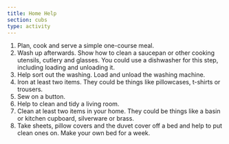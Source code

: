 ```yaml
---
title: Home Help
section: cubs
type: activity
---
```


1. Plan, cook and serve a simple one-course meal.
1. Wash up afterwards. Show how to clean a saucepan or other cooking utensils, cutlery and glasses. You could use a dishwasher for this step, including loading and unloading it.
1. Help sort out the washing. Load and unload the washing machine.
1. Iron at least two items. They could be things like pillowcases, t-shirts or trousers.
1. Sew on a button.
1. Help to clean and tidy a living room.
1. Clean at least two items in your home. They could be things like a basin or kitchen cupboard, silverware or brass.
1. Take sheets, pillow covers and the duvet cover off a bed and help to put clean ones on. Make your own bed for a week.